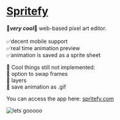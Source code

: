 
# [Spritefy](https://spritefy.com)
🚀***very cool***🚀 web-based pixel art editor. <br/><br/>
✅decent mobile support<br/>
✅real time animation preview<br/>
✅animation is saved as a sprite sheet<br/>

🚧 Cool things still not implemented:<br/>
🔨 option to swap frames <br/>
🔨 layers <br/>
🔨 save animation as .gif <br/>

You can access the app here: [spritefy.com](https://spritefy.com)





![lets gooooo](https://github.com/joaogabrielferr/spritefy/assets/59519370/f55fbe48-2b99-40f1-b105-f0b468aef35f)
